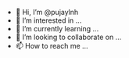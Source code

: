 - 👋 Hi, I’m @pujaylnh
- 👀 I’m interested in ...
- 🌱 I’m currently learning ...
- 💞️ I’m looking to collaborate on ...
- 📫 How to reach me ...

<!---
pujaylnh/pujaylnh is a ✨ special ✨ repository because its `README.md` (this file) appears on your GitHub profile.
You can click the Preview link to take a look at your changes.
--->
